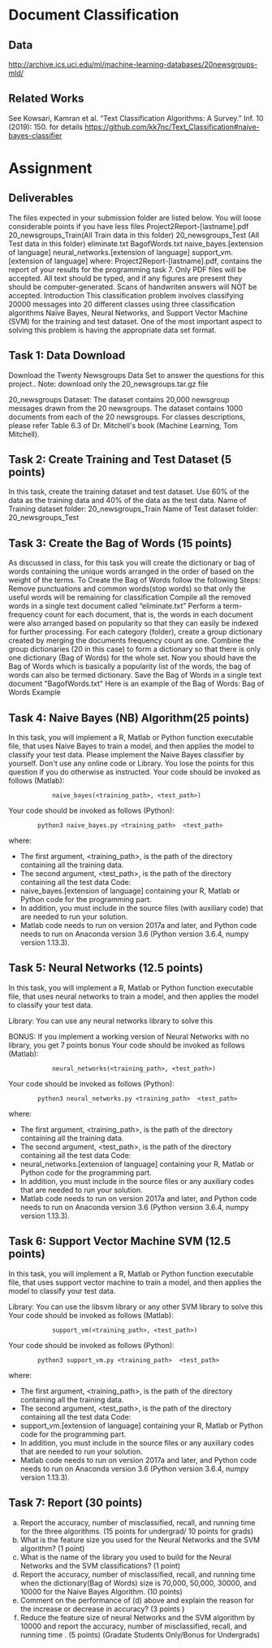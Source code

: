 # Document Classification
## Data
http://archive.ics.uci.edu/ml/machine-learning-databases/20newsgroups-mld/

## Related Works
See Kowsari, Kamran et al. “Text Classification Algorithms: A Survey.” Inf. 10 (2019): 150. for details https://github.com/kk7nc/Text_Classification#naive-bayes-classifier

# Assignment 
## Deliverables
The files expected in your submission folder are listed below. You will loose considerable points if you have less files
Project2Report-[lastname].pdf
20_newsgroups_Train(All Train data in this folder)
20_newsgroups_Test (All Test data in this folder)
eliminate.txt
BagofWords.txt
naive_bayes.[extension of language] 
neural_networks.[extension of language] 
support_vm.[extension of language] 
where: Project2Report-[lastname].pdf, contains the report of your results for the programming task 7. Only PDF files will be accepted. All text should be typed, and if any figures are present they should be computer-generated. Scans of handwriten answers will NOT be accepted.
Introduction
This classification problem involves classifying 20000 messages into 20 different classes using three classification algorithms Naïve Bayes, Neural Networks, and Support Vector Machine (SVM) for the training and test dataset. One of the most important aspect to solving this problem is having the appropriate data set format.

## Task 1: Data Download
Download the Twenty Newsgroups Data Set to answer the questions for this project.. Note: download only the 20_newsgroups.tar.gz file

20_newsgroups Dataset: The dataset contains 20,000 newsgroup messages drawn from the 20 newsgroups. The dataset contains 1000 documents from each of the 20 newsgroups. For classes descriptions, please refer Table 6.3 of Dr. Mitchell's book (Machine Learning, Tom Mitchell).

## Task 2: Create Training and Test Dataset (5 points)
In this task, create the training dataset and test dataset. Use 60% of the data as the training data and 40% of the data as the test data.
Name of Training dataset folder: 20_newsgroups_Train
Name of Test dataset folder: 20_newsgroups_Test

## Task 3: Create the Bag of Words (15 points)
As discussed in class, for this task you will create the dictionary or bag of words containing the unique words arranged in the order of based on the weight of the terms.
To Create the Bag of Words follow the following Steps:
Remove punctuations and common words(stop words) so that only the useful words will be remaining for classification
Compile all the removed words in a single text document called “eliminate.txt”
Perform a term-frequency count for each document, that is, the words in each document were also arranged based on popularity so that they can easily be indexed for further processing.
For each category (folder), create a group dictionary created by merging the documents frequency count as one.
Combine the group dictionaries (20 in this case) to form a dictionary so that there is only one dictionary (Bag of Words) for the whole set.
Now you should have the Bag of Words which is basically a popularity list of the words, the bag of words can also be termed dictionary. Save the Bag of Words in a single text document "BagofWords.txt"
Here is an example of the Bag of Words:
Bag of Words Example

## Task 4: Naive Bayes (NB) Algorithm(25 points)
In this task, you will implement a R, Matlab or Python function executable file, that uses Naive Bayes to train a model, and then applies the model to classify your test data.
Please implement the Naive Bayes classifier by yourself. Don't use any online code or Library. You lose the points for this question if you do otherwise as instructed.
Your code should be invoked as follows (Matlab):

				naive_bayes(<training_path>, <test_path>)
			
Your code should be invoked as follows (Python):

    		python3 naive_bayes.py <training_path>  <test_path> 
    	   
where:
* The first argument, <training_path>, is the path of the directory containing all the training data.
* The second argument, <test_path>, is the path of the directory containing all the test data
Code:
* naive_bayes.[extension of language] containing your R, Matlab or Python code for the programming part.
* In addition, you must include in the source files (with auxiliary code) that are needed to run your solution.
* Matlab code needs to run on version 2017a and later, and Python code needs to run on Anaconda version 3.6 (Python version 3.6.4, numpy version 1.13.3).

## Task 5: Neural Networks (12.5 points)
In this task, you will implement a R, Matlab or Python function executable file, that uses neural networks to train a model, and then applies the model to classify your test data.

Library: You can use any neural networks library to solve this

BONUS: If you implement a working version of Neural Networks with no library, you get 7 points bonus
Your code should be invoked as follows (Matlab):

				neural_networks(<training_path>, <test_path>)
			
Your code should be invoked as follows (Python):

    		python3 neural_networks.py <training_path>  <test_path> 
    	   
where:
* The first argument, <training_path>, is the path of the directory containing all the training data.
* The second argument, <test_path>, is the path of the directory containing all the test data
Code:
* neural_networks.[extension of language] containing your R, Matlab or Python code for the programming part.
* In addition, you must include in the source files or any auxiliary codes that are needed to run your solution.
* Matlab code needs to run on version 2017a and later, and Python code needs to run on Anaconda version 3.6 (Python version 3.6.4, numpy version 1.13.3).

## Task 6: Support Vector Machine SVM (12.5 points)
In this task, you will implement a R, Matlab or Python function executable file, that uses support vector machine to train a model, and then applies the model to classify your test data.

Library: You can use the libsvm library or any other SVM library to solve this
Your code should be invoked as follows (Matlab):

				support_vm(<training_path>, <test_path>)
			
Your code should be invoked as follows (Python):

    		python3 support_vm.py <training_path>  <test_path> 
    	   
where:
* The first argument, <training_path>, is the path of the directory containing all the training data.
* The second argument, <test_path>, is the path of the directory containing all the test data
Code:
* support_vm.[extension of language] containing your R, Matlab or Python code for the programming part.
* In addition, you must include in the source files or any auxiliary codes that are needed to run your solution.
* Matlab code needs to run on version 2017a and later, and Python code needs to run on Anaconda version 3.6 (Python version 3.6.4, numpy version 1.13.3).

## Task 7: Report (30 points)
<ol type="a">
  <li>Report the accuracy, number of misclassified, recall, and running time for the three algorithms. (15 points for undergrad/ 10 points for grads)</li>
  <li>What is the feature size you used for the Neural Networks and the SVM algorithm? (1 point)</li>
  <li>What is the name of the library you used to build for the Neural Networks and the SVM classifications? (1 point)</li>
  <li>Report the accuracy, number of misclassified, recall, and running time when the dictionary(Bag of Words) size is 70,000, 50,000, 30000, and 10000 for the Naive Bayes Algorithm. (10 points)</li>
  <li>Comment on the performance of (d) above and explain the reason for the increase or decrease in accuracy? (3 points )</li>
  <li>Reduce the feature size of neural Networks and the SVM algorithm by 10000 and report the accuracy, number of misclassified, recall, and running time . (5 points) (Gradate Students Only/Bonus for Undergrads)</li>
</ol>

